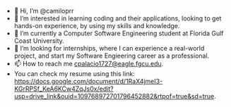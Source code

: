 - 👋 Hi, I’m @camiloprr
- 👀 I’m interested in learning coding and their applications, looking to get hands-on experience, by using my skills and knowledge.
- 🌱 I’m currently a Computer Software Engineering student at Florida Gulf Coast University.
- 💞️ I’m looking for internships, where I can experience a real-world project, and start my Software Engieering career as a professional.
- 📫 How to reach me cpalacio1727@eagle.fgcu.edu.
- You can check my resume using this link: https://docs.google.com/document/d/1RaX4jmeI3-KGrRPSf_KeA6KCw4ZqJs0x/edit?usp=drive_link&ouid=109768972701796452882&rtpof=true&sd=true.

<!---
camiloprr/camiloprr is a ✨ special ✨ repository because its `README.md` (this file) appears on your GitHub profile.
You can click the Preview link to take a look at your changes.
--->
